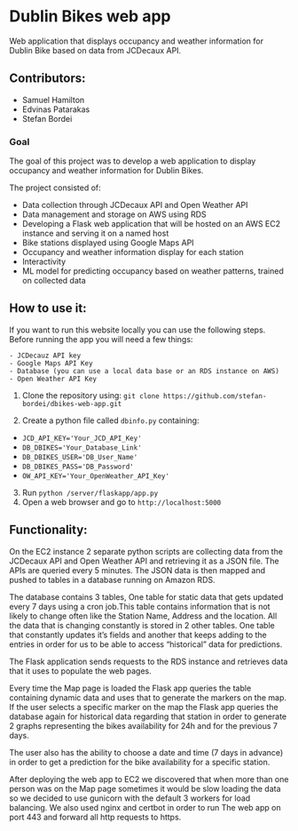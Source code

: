 # Dublin Bikes web app
Web application that displays occupancy and weather information for Dublin Bike based on data from JCDecaux API.

## Contributors:

- Samuel Hamilton
- Edvinas Patarakas
- Stefan Bordei

### Goal

The goal of this project was to develop a web application to display occupancy and weather information for Dublin Bikes.

The project consisted of:

- Data collection through JCDecaux API and Open Weather API
- Data management and storage on AWS using RDS
- Developing a Flask web application that will be hosted on an AWS EC2 instance and serving it on a named host
- Bike stations displayed using Google Maps API
- Occupancy and weather information display for each station
- Interactivity 
- ML model for predicting occupancy based on weather patterns, trained on collected data

## How to use it:

If you want to run this website locally you can use the following steps. Before running the app you will need a few things:

	- JCDecauz API key
	- Google Maps API Key
	- Database (you can use a local data base or an RDS instance on AWS)
	- Open Weather API Key 

1. Clone the repository using:
`git clone https://github.com/stefan-bordei/dbikes-web-app.git`

2. Create a python file called `dbinfo.py` containing:
- `JCD_API_KEY='Your_JCD_API_Key'` 
- `DB_DBIKES='Your_Database_Link'`
- `DB_DBIKES_USER='DB_User_Name'`
- `DB_DBIKES_PASS='DB_Password'`
- `OW_API_KEY='Your_OpenWeather_API_Key'`

3. Run `python /server/flaskapp/app.py`
4. Open a web browser and go to `http://localhost:5000`


## Functionality:

  

On the EC2 instance 2 separate python scripts are collecting data from the JCDecaux API and Open Weather API and retrieving it as a JSON file. The APIs are queried every 5 minutes. The JSON data is then mapped and pushed to tables in a database running on Amazon RDS.

The database contains 3 tables, One table for static data that gets updated every 7 days using a cron job.This table contains information that is not likely to change often like the Station Name, Address and the location. All the data that is changing constantly is stored in 2 other tables. One table that constantly updates it’s fields and another that keeps adding to the entries in order for us to be able to access “historical” data for predictions.

  

The Flask application sends requests to the RDS instance and retrieves data that it uses to populate the web pages.

  

Every time the Map page is loaded the Flask app queries the table containing dynamic data and uses that to generate the markers on the map. If the user selects a specific marker on the map the Flask app queries the database again for historical data regarding that station in order to generate 2 graphs representing the bikes availability for 24h and for the previous 7 days.

The user also has the ability to choose a date and time (7 days in advance) in order to get a prediction for the bike availability for a specific station.

  

After deploying the web app to EC2 we discovered that when more than one person was on the Map page sometimes it would be slow loading the data so we decided to use gunicorn with the default 3 workers for load balancing. We also used nginx and certbot in order to run The web app on port 443 and forward all http requests to https.
